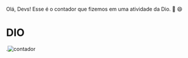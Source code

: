 Olá, Devs!
Esse é o contador que fizemos em uma atividade da Dio. 
💯
😄



# DIO
.![contador](https://user-images.githubusercontent.com/106560555/175822351-5c0d98f7-d2b8-4bd9-82bd-a52ca575fb7d.png)
